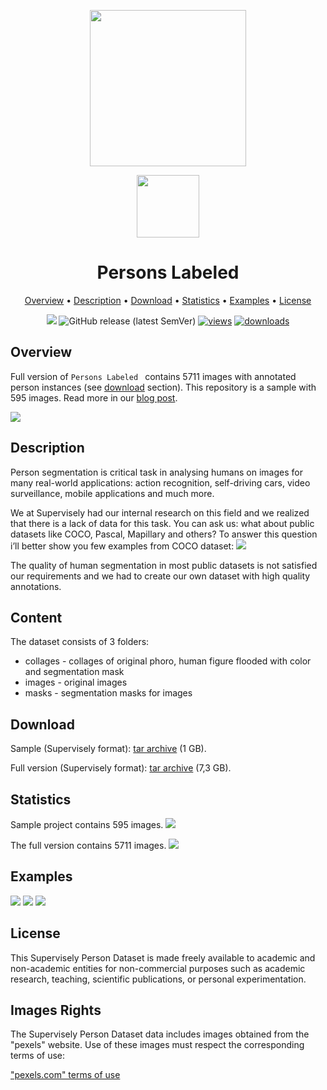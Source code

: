 <div align="center" markdown> 

<img src="https://i.imgur.com/UdBujFN.png" width="250" /> <br>

<img src="https://i.imgur.com/I4n16hd.png" width="100"/> 

# Persons Labeled  

<p align="center">

  <a href="#overview">Overview</a> •
  <a href="#description">Description</a> •
  <a href="#download">Download</a> •
  <a href="#statistics">Statistics</a> •
  <a href="#examples">Examples</a> •
  <a href="#license">License</a> 
</p>

[![](https://img.shields.io/badge/slack-chat-green.svg?logo=slack)](https://supervisely.com/slack) 
![GitHub release (latest SemVer)](https://img.shields.io/github/v/release/supervisely-ecosystem/persons)
[![views](https://app.supervisely.com/img/badges/views/supervisely-ecosystem/persons.png)](https://supervisely.com)
[![downloads](https://app.supervisely.com/img/badges/downloads/supervisely-ecosystem/persons.png)](https://supervisely.com)
</div>



## Overview 

Full version of `Persons Labeled ` contains 5711 images with annotated person instances (see <a href="#download">download</a> section). This repository is a sample with 595 images. Read more in our <a href="https://hackernoon.com/releasing-supervisely-person-dataset-for-teaching-machines-to-segment-humans-1f1fc1f28469">blog post</a>.

![](https://i.imgur.com/tIILD0v.jpg)

## Description 

Person segmentation is critical task in analysing humans on images for many real-world applications: action recognition, self-driving cars, video surveillance, mobile applications and much more.

We at Supervisely had our internal research on this field and we realized that there is a lack of data for this task. You can ask us: what about public datasets like COCO, Pascal, Mapillary and others? To answer this question i’ll better show you few examples from COCO dataset:
![](https://hackernoon.com/hn-images/0*3pni76CDQK1RZqiw.)

The quality of human segmentation in most public datasets is not satisfied our requirements and we had to create our own dataset with high quality annotations.

## Content

The dataset consists of 3 folders:

- collages - collages of original phoro, human figure flooded with color and segmentation mask
- images - original images
- masks - segmentation masks for images

## Download

Sample (Supervisely format): [tar archive](https://github.com/supervisely-ecosystem/persons/releases/download/v0.9/project.zip) (1 GB).

Full version (Supervisely format): [tar archive](https://cloud.enterprise.deepsystems.io/s/TK2z5TLYoAPl1w6/download) (7,3 GB).


## Statistics

Sample project contains 595 images. 
![](https://i.imgur.com/bOgZ3pr.png)

The full version contains 5711 images. 
![](https://i.imgur.com/SSb7DOe.png)

## Examples

![](https://i.imgur.com/he6jj4r.png) ![](https://i.imgur.com/pdgJwxs.png) ![](https://i.imgur.com/TS1uRFX.png)

## License

This Supervisely Person Dataset is made freely available to academic and non-academic entities for non-commercial purposes such as academic research, teaching, scientific publications, or personal experimentation.

## Images Rights

The Supervisely Person Dataset data includes images obtained from the "pexels" website. Use of these images must respect the corresponding terms of use:

["pexels.com" terms of use](https://www.pexels.com/terms-of-service/)